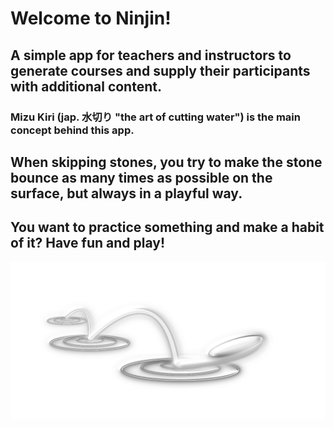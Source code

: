 # Welcome to Ninjin!


## A simple app for teachers and instructors to generate courses and supply their participants with additional content.

### Mizu Kiri (jap. 水切り "the art of cutting water") is the main concept behind this app. 
## When skipping stones, you try to make the stone bounce as many times as possible on the surface, but always in a playful way.
## You want to practice something and make a habit of it? Have fun and play! 

![Logo](images/mizu-kiri-final1.png)
